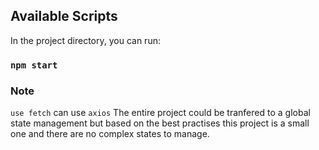 ## Available Scripts

In the project directory, you can run:

### `npm start`

### Note

`use fetch` can use `axios`
The entire project could be tranfered to a global state management
but based on the best practises this project is a small one and there are no complex states to manage.
